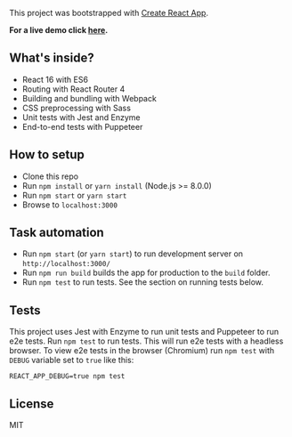 This project was bootstrapped with [Create React App](https://github.com/facebookincubator/create-react-app). 
 
**For a live demo click [here](https://ksiabani.github.io/bidder).**


## What's inside?

* React 16 with ES6
* Routing with React Router 4
* Building and bundling with Webpack
* CSS preprocessing with Sass
* Unit tests with Jest and Enzyme
* End-to-end tests with Puppeteer


## How to setup

* Clone this repo
* Run `npm install` or `yarn install` (Node.js >= 8.0.0)
* Run `npm start` or `yarn start`
* Browse to `localhost:3000`


## Task automation

- Run `npm start` (or `yarn start`) to run development server on `http://localhost:3000/`
- Run `npm run build` builds the app for production to the `build` folder.
- Run `npm test` to run tests. See the section on running tests below.


## Tests

This project uses Jest with Enzyme to run unit tests and Puppeteer to run e2e tests. Run `npm test` to run tests. This will run e2e tests with a headless browser. To view e2e tests in the browser (Chromium) run `npm test` with `DEBUG` variable set to `true` like this:

 `REACT_APP_DEBUG=true npm test`


## License

MIT
